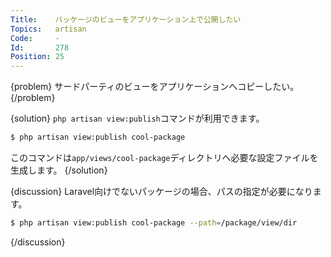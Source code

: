 ```yaml
---
Title:    パッケージのビューをアプリケーション上で公開したい
Topics:   artisan
Code:     -
Id:       278
Position: 25
---
```


{problem}
サードパーティのビューをアプリケーションへコピーしたい。
{/problem}

{solution}
`php artisan view:publish`コマンドが利用できます。

```bash
$ php artisan view:publish cool-package
```

このコマンドは`app/views/cool-package`ディレクトリへ必要な設定ファイルを生成します。
{/solution}

{discussion}
Laravel向けでないパッケージの場合、パスの指定が必要になります。

```bash
$ php artisan view:publish cool-package --path=/package/view/dir
```
{/discussion}
